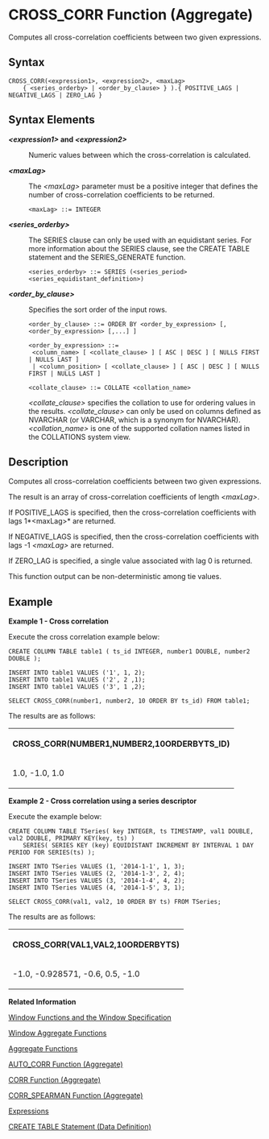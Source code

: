 <!-- loiob2197a4784044933ae7c9ed240939dff -->

# CROSS\_CORR Function \(Aggregate\)

Computes all cross-correlation coefficients between two given expressions.



## Syntax

```
CROSS_CORR(<expression1>, <expression2>, <maxLag> 
    { <series_orderby> | <order_by_clause> } ).{ POSITIVE_LAGS | NEGATIVE_LAGS | ZERO_LAG }
```



## Syntax Elements


<dl>
<dt><b>

*<expression1\>* and *<expression2\>*

</b></dt>
<dd>

Numeric values between which the cross-correlation is calculated.



</dd><dt><b>

*<maxLag\>*

</b></dt>
<dd>

The *<maxLag\>* parameter must be a positive integer that defines the number of cross-correlation coefficients to be returned.

```
<maxLag> ::= INTEGER
```



</dd><dt><b>

*<series\_orderby\>*

</b></dt>
<dd>

The SERIES clause can only be used with an equidistant series. For more information about the SERIES clause, see the CREATE TABLE statement and the SERIES\_GENERATE function.

```
<series_orderby> ::= SERIES (<series_period> <series_equidistant_definition>)
```



</dd><dt><b>

*<order\_by\_clause\>*

</b></dt>
<dd>

Specifies the sort order of the input rows.

```
<order_by_clause> ::= ORDER BY <order_by_expression> [, <order_by_expression> [,...] ]

<order_by_expression> ::= 
 <column_name> [ <collate_clause> ] [ ASC | DESC ] [ NULLS FIRST | NULLS LAST ] 
 | <column_position> [ <collate_clause> ] [ ASC | DESC ] [ NULLS FIRST | NULLS LAST ] 

<collate_clause> ::= COLLATE <collation_name>
```

*<collate\_clause\>* specifies the collation to use for ordering values in the results. *<collate\_clause\>* can only be used on columns defined as NVARCHAR \(or VARCHAR, which is a synonym for NVARCHAR\).*<collation\_name\>* is one of the supported collation names listed in the COLLATIONS system view.



</dd>
</dl>



## Description

Computes all cross-correlation coefficients between two given expressions.

The result is an array of cross-correlation coefficients of length *<maxLag\>*.

If POSITIVE\_LAGS is specified, then the cross-correlation coefficients with lags 1*<maxLag\>* are returned.

If NEGATIVE\_LAGS is specified, then the cross-correlation coefficients with lags -1 *<maxLag\>* are returned.

If ZERO\_LAG is specified, a single value associated with lag 0 is returned.

This function output can be non-deterministic among tie values.



## Example

**Example 1 - Cross correlation**

Execute the cross correlation example below:

```
CREATE COLUMN TABLE table1 ( ts_id INTEGER, number1 DOUBLE, number2 DOUBLE );

INSERT INTO table1 VALUES ('1', 1, 2);
INSERT INTO table1 VALUES ('2', 2 ,1);
INSERT INTO table1 VALUES ('3', 1 ,2);

SELECT CROSS_CORR(number1, number2, 10 ORDER BY ts_id) FROM table1;
```

The results are as follows:


<table>
<tr>
<th valign="top">

CROSS\_CORR\(NUMBER1,NUMBER2,10ORDERBYTS\_ID\)



</th>
</tr>
<tr>
<td valign="top">

1.0, -1.0, 1.0



</td>
</tr>
</table>

**Example 2 - Cross correlation using a series descriptor**

Execute the example below:

```
CREATE COLUMN TABLE TSeries( key INTEGER, ts TIMESTAMP, val1 DOUBLE, val2 DOUBLE, PRIMARY KEY(key, ts) )
    SERIES( SERIES KEY (key) EQUIDISTANT INCREMENT BY INTERVAL 1 DAY PERIOD FOR SERIES(ts) );

INSERT INTO TSeries VALUES (1, '2014-1-1', 1, 3);
INSERT INTO TSeries VALUES (2, '2014-1-3', 2, 4);
INSERT INTO TSeries VALUES (3, '2014-1-4', 4, 2);
INSERT INTO TSeries VALUES (4, '2014-1-5', 3, 1);

SELECT CROSS_CORR(val1, val2, 10 ORDER BY ts) FROM TSeries;
```

The results are as follows:


<table>
<tr>
<th valign="top">

CROSS\_CORR\(VAL1,VAL2,10ORDERBYTS\)



</th>
</tr>
<tr>
<td valign="top">

\-1.0, -0.928571, -0.6, 0.5, -1.0



</td>
</tr>
</table>

**Related Information**  


[Window Functions and the Window Specification](window-functions-and-the-window-specification-20a3533.md "Window functions allow you to perform analytic operations over a set of input rows.")

[Window Aggregate Functions](window-aggregate-functions-ee3c26a.md "Some aggregate functions can be used as window functions over a window specification.")

[Aggregate Functions](aggregate-functions-6fff7f0.md "Aggregate functions are analytic functions that calculate an aggregate value based on a group of rows.")

[AUTO\_CORR Function \(Aggregate\)](auto-corr-function-aggregate-e279ce4.md "Computes all autocorrelation coefficients for a given input expression and returns an array of values.")

[CORR Function \(Aggregate\)](corr-function-aggregate-aa049c2.md "Computes the Pearson product momentum correlation coefficient between two columns. This function can also be used as a window function.")

[CORR\_SPEARMAN Function \(Aggregate\)](corr-spearman-function-aggregate-0579a65.md "Returns the Spearman's rank correlation coefficient of the values found in the corresponding rows of two columns. This function can also be used as a window function.")

[Expressions](../expressions-20a4389.md "An expression is a clause that can be evaluated to return values.")

[CREATE TABLE Statement \(Data Definition\)](../012-SQL-Statements/create-table-statement-data-definition-20d58a5.md "Creates a base or temporary table. See the CREATE VIRTUAL TABLE statement for creating virtual tables.")

